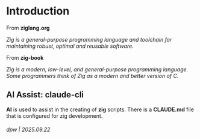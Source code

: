 # Introduction

From **ziglang.org**

*Zig is a general-purpose programming language and toolchain for maintaining robust, optimal and reusable software.*

From **zig-book**

*Zig is a modern, low-level, and general-purpose programming language. Some programmers think of Zig as a modern and better version of C.*

## AI Assist: claude-cli

**AI** is used to assist in the creating of **zig** scripts.  There is a **CLAUDE.md** file that is configured for zig development.

###### dpw | 2025.09.22
